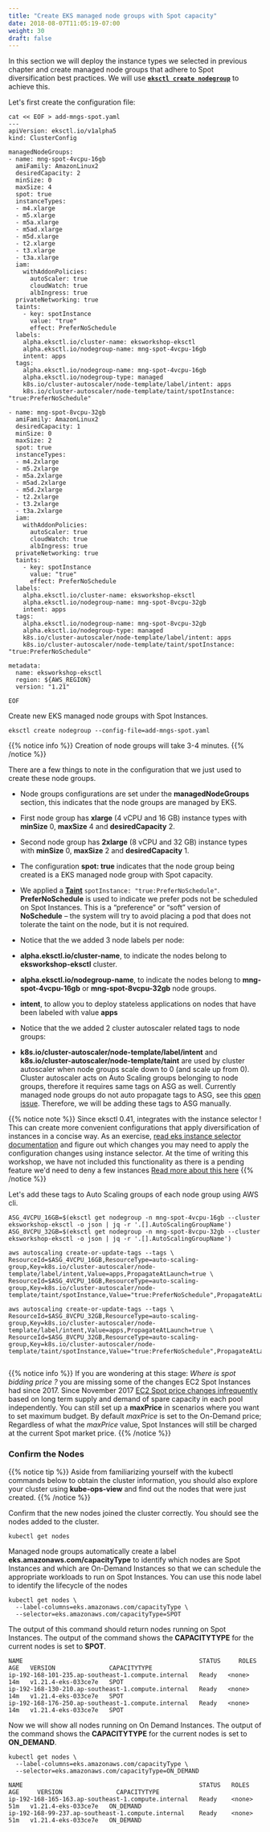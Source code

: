 ```yaml
---
title: "Create EKS managed node groups with Spot capacity"
date: 2018-08-07T11:05:19-07:00
weight: 30
draft: false
---
```


In this section we will deploy the instance types we selected in previous chapter and create managed node groups that adhere to Spot diversification best practices. We will use **[`eksctl create nodegroup`](https://eksctl.io/usage/managing-nodegroups/)** to achieve this.

Let's first create the configuration file:

```
cat << EOF > add-mngs-spot.yaml
---
apiVersion: eksctl.io/v1alpha5
kind: ClusterConfig

managedNodeGroups:
- name: mng-spot-4vcpu-16gb
  amiFamily: AmazonLinux2
  desiredCapacity: 2
  minSize: 0
  maxSize: 4
  spot: true
  instanceTypes:
  - m4.xlarge
  - m5.xlarge
  - m5a.xlarge
  - m5ad.xlarge
  - m5d.xlarge
  - t2.xlarge
  - t3.xlarge
  - t3a.xlarge
  iam:
    withAddonPolicies:
      autoScaler: true
      cloudWatch: true
      albIngress: true
  privateNetworking: true
  taints:
    - key: spotInstance
      value: "true"
      effect: PreferNoSchedule
  labels:
    alpha.eksctl.io/cluster-name: eksworkshop-eksctl
    alpha.eksctl.io/nodegroup-name: mng-spot-4vcpu-16gb
    intent: apps
  tags:
    alpha.eksctl.io/nodegroup-name: mng-spot-4vcpu-16gb
    alpha.eksctl.io/nodegroup-type: managed
    k8s.io/cluster-autoscaler/node-template/label/intent: apps
    k8s.io/cluster-autoscaler/node-template/taint/spotInstance: "true:PreferNoSchedule"

- name: mng-spot-8vcpu-32gb
  amiFamily: AmazonLinux2
  desiredCapacity: 1
  minSize: 0
  maxSize: 2
  spot: true
  instanceTypes:
  - m4.2xlarge
  - m5.2xlarge
  - m5a.2xlarge
  - m5ad.2xlarge
  - m5d.2xlarge
  - t2.2xlarge
  - t3.2xlarge
  - t3a.2xlarge
  iam:
    withAddonPolicies:
      autoScaler: true
      cloudWatch: true
      albIngress: true
  privateNetworking: true
  taints:
    - key: spotInstance
      value: "true"
      effect: PreferNoSchedule
  labels:
    alpha.eksctl.io/cluster-name: eksworkshop-eksctl
    alpha.eksctl.io/nodegroup-name: mng-spot-8vcpu-32gb
    intent: apps
  tags:
    alpha.eksctl.io/nodegroup-name: mng-spot-8vcpu-32gb
    alpha.eksctl.io/nodegroup-type: managed
    k8s.io/cluster-autoscaler/node-template/label/intent: apps
    k8s.io/cluster-autoscaler/node-template/taint/spotInstance: "true:PreferNoSchedule"

metadata:
  name: eksworkshop-eksctl
  region: ${AWS_REGION}
  version: "1.21"

EOF
```
Create new EKS managed node groups with Spot Instances. 

```
eksctl create nodegroup --config-file=add-mngs-spot.yaml
```
{{% notice info %}}
Creation of node groups will take 3-4 minutes. 
{{% /notice %}}

There are a few things to note in the configuration that we just used to create these node groups.

 * Node groups configurations are set under the **managedNodeGroups** section, this indicates that the node groups are managed by EKS.
 * First node group has **xlarge** (4 vCPU and 16 GB) instance types with **minSize** 0, **maxSize** 4 and **desiredCapacity** 2.
 * Second node group has **2xlarge** (8 vCPU and 32 GB) instance types with **minSize** 0, **maxSize** 2 and **desiredCapacity** 1.
 * The configuration **spot: true** indicates that the node group being created is a EKS managed node group with Spot capacity.
 * We applied a **[Taint](https://kubernetes.io/docs/concepts/configuration/taint-and-toleration/)** `spotInstance: "true:PreferNoSchedule"`. **PreferNoSchedule** is used to indicate we prefer pods not be scheduled on Spot Instances. This is a “preference” or “soft” version of **NoSchedule** – the system will try to avoid placing a pod that does not tolerate the taint on the node, but it is not required.
 * Notice that the we added 3 node labels per node:

  * **alpha.eksctl.io/cluster-name**, to indicate the nodes belong to **eksworkshop-eksctl** cluster.
  * **alpha.eksctl.io/nodegroup-name**, to indicate the nodes belong to **mng-spot-4vcpu-16gb** or **mng-spot-8vcpu-32gb** node groups.
  * **intent**, to allow you to deploy stateless applications on nodes that have been labeled with value **apps**

 * Notice that the we added 2 cluster autoscaler related tags to node groups:  
  * **k8s.io/cluster-autoscaler/node-template/label/intent** and **k8s.io/cluster-autoscaler/node-template/taint** are used by cluster autoscaler when node groups scale down to 0 (and scale up from 0). Cluster autoscaler acts on Auto Scaling groups belonging to node groups, therefore it requires same tags on ASG as well. Currently managed node groups do not auto propagate tags to ASG, see this [open issue](https://github.com/aws/containers-roadmap/issues/1524). Therefore, we will be adding these tags to ASG manually. 

{{% notice note %}}
Since eksctl 0.41, integrates with the instance selector ! This can create more convenient configurations that apply diversification of instances in a concise way.
As an exercise, [read eks instance selector documentation](https://eksctl.io/usage/instance-selector/) and figure out which changes you may need to apply the configuration changes using instance selector.
At the time of writing this workshop, we have not included this functionality as there is a pending feature we'd need to deny a few instances [Read more about this here](https://github.com/weaveworks/eksctl/issues/3718)
{{% /notice %}}


Let's add these tags to Auto Scaling groups of each node group using AWS cli.

```
ASG_4VCPU_16GB=$(eksctl get nodegroup -n mng-spot-4vcpu-16gb --cluster eksworkshop-eksctl -o json | jq -r '.[].AutoScalingGroupName')
ASG_8VCPU_32GB=$(eksctl get nodegroup -n mng-spot-8vcpu-32gb --cluster eksworkshop-eksctl -o json | jq -r '.[].AutoScalingGroupName')

aws autoscaling create-or-update-tags --tags \
ResourceId=$ASG_4VCPU_16GB,ResourceType=auto-scaling-group,Key=k8s.io/cluster-autoscaler/node-template/label/intent,Value=apps,PropagateAtLaunch=true \
ResourceId=$ASG_4VCPU_16GB,ResourceType=auto-scaling-group,Key=k8s.io/cluster-autoscaler/node-template/taint/spotInstance,Value="true:PreferNoSchedule",PropagateAtLaunch=true

aws autoscaling create-or-update-tags --tags \
ResourceId=$ASG_8VCPU_32GB,ResourceType=auto-scaling-group,Key=k8s.io/cluster-autoscaler/node-template/label/intent,Value=apps,PropagateAtLaunch=true \
ResourceId=$ASG_8VCPU_32GB,ResourceType=auto-scaling-group,Key=k8s.io/cluster-autoscaler/node-template/taint/spotInstance,Value="true:PreferNoSchedule",PropagateAtLaunch=true
  
```

{{% notice info %}}
If you are wondering at this stage: *Where is spot bidding price ?* you are missing some of the changes EC2 Spot Instances had since 2017. Since November 2017 [EC2 Spot price changes infrequently](https://aws.amazon.com/blogs/compute/new-amazon-ec2-spot-pricing/) based on long term supply and demand of spare capacity in each pool independently. You can still set up a **maxPrice** in scenarios where you want to set maximum budget. By default *maxPrice* is set to the On-Demand price; Regardless of what the *maxPrice* value, Spot Instances will still be charged at the current Spot market price.
{{% /notice %}}

### Confirm the Nodes

{{% notice tip %}}
Aside from familiarizing yourself with the kubectl commands below to obtain the cluster information, you should also explore your cluster using **kube-ops-view** and find out the nodes that were just created.
{{% /notice %}}

Confirm that the new nodes joined the cluster correctly. You should see the nodes added to the cluster.

```
kubectl get nodes
```

Managed node groups automatically create a label **eks.amazonaws.com/capacityType** to identify which nodes are Spot Instances and which are On-Demand Instances so that we can schedule the appropriate workloads to run on Spot Instances. You can use this node label to identify the lifecycle of the nodes

```
kubectl get nodes \
  --label-columns=eks.amazonaws.com/capacityType \
  --selector=eks.amazonaws.com/capacityType=SPOT
```
The output of this command should return nodes running on Spot Instances. The output of the command shows the **CAPACITYTYPE** for the current nodes is set to **SPOT**.

```
NAME                                                 STATUS     ROLES    AGE   VERSION               CAPACITYTYPE
ip-192-168-101-235.ap-southeast-1.compute.internal   Ready   <none>   14m   v1.21.4-eks-033ce7e   SPOT
ip-192-168-130-210.ap-southeast-1.compute.internal   Ready   <none>   14m   v1.21.4-eks-033ce7e   SPOT
ip-192-168-176-250.ap-southeast-1.compute.internal   Ready   <none>   14m   v1.21.4-eks-033ce7e   SPOT
```

Now we will show all nodes running on On Demand Instances. The output of the command shows the **CAPACITYTYPE** for the current nodes is set to **ON_DEMAND**.

```
kubectl get nodes \
  --label-columns=eks.amazonaws.com/capacityType \
  --selector=eks.amazonaws.com/capacityType=ON_DEMAND
```
```
NAME                                                 STATUS   ROLES    AGE     VERSION               CAPACITYTYPE
ip-192-168-165-163.ap-southeast-1.compute.internal   Ready    <none>   51m   v1.21.4-eks-033ce7e   ON_DEMAND
ip-192-168-99-237.ap-southeast-1.compute.internal    Ready    <none>   51m   v1.21.4-eks-033ce7e   ON_DEMAND
```

